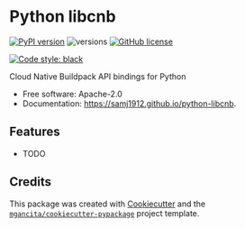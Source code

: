 # Python libcnb


[![PyPI version](https://badge.fury.io/py/libcnb.svg)](https://badge.fury.io/py/libcnb)
![versions](https://img.shields.io/pypi/pyversions/libcnb.svg)
[![GitHub license](https://img.shields.io/github/license/samj1912/libcnb.svg)](https://github.com/samj1912/libcnb/blob/main/LICENSE)


[![Code style: black](https://img.shields.io/badge/code%20style-black-000000.svg)](https://github.com/psf/black)


 Cloud Native Buildpack API bindings for Python


- Free software: Apache-2.0
- Documentation: https://samj1912.github.io/python-libcnb.


## Features

* TODO

## Credits


This package was created with [Cookiecutter](https://github.com/audreyr/cookiecutter) and the [`mgancita/cookiecutter-pypackage`](https://mgancita.github.io/cookiecutter-pypackage/) project template.
